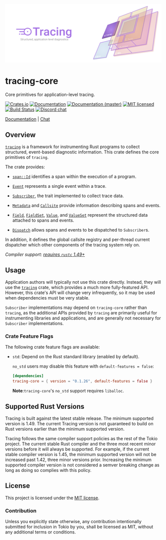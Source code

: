 ![Tracing — Structured, application-level diagnostics][splash]

[splash]: https://raw.githubusercontent.com/tokio-rs/tracing/master/assets/splash.svg

# tracing-core

Core primitives for application-level tracing.

[![Crates.io][crates-badge]][crates-url]
[![Documentation][docs-badge]][docs-url]
[![Documentation (master)][docs-master-badge]][docs-master-url]
[![MIT licensed][mit-badge]][mit-url]
[![Build Status][actions-badge]][actions-url]
[![Discord chat][discord-badge]][discord-url]

[Documentation][docs-url] | [Chat][discord-url]

[crates-badge]: https://img.shields.io/crates/v/tracing-core.svg
[crates-url]: https://crates.io/crates/tracing-core/0.1.26
[docs-badge]: https://docs.rs/tracing-core/badge.svg
[docs-url]: https://docs.rs/tracing-core/0.1.26
[docs-master-badge]: https://img.shields.io/badge/docs-master-blue
[docs-master-url]: https://tracing-rs.netlify.com/tracing_core
[mit-badge]: https://img.shields.io/badge/license-MIT-blue.svg
[mit-url]: LICENSE
[actions-badge]: https://github.com/tokio-rs/tracing/workflows/CI/badge.svg
[actions-url]:https://github.com/tokio-rs/tracing/actions?query=workflow%3ACI
[discord-badge]: https://img.shields.io/discord/500028886025895936?logo=discord&label=discord&logoColor=white
[discord-url]: https://discord.gg/EeF3cQw

## Overview

[`tracing`] is a framework for instrumenting Rust programs to collect
structured, event-based diagnostic information. This crate defines the core
primitives of `tracing`.

The crate provides:

* [`span::Id`] identifies a span within the execution of a program.

* [`Event`] represents a single event within a trace.

* [`Subscriber`], the trait implemented to collect trace data.

* [`Metadata`] and [`Callsite`] provide information describing spans and
  events.

* [`Field`], [`FieldSet`], [`Value`], and [`ValueSet`] represent the
  structured data attached to spans and events.

* [`Dispatch`] allows spans and events to be dispatched to `Subscriber`s.

In addition, it defines the global callsite registry and per-thread current
dispatcher which other components of the tracing system rely on.

*Compiler support: [requires `rustc` 1.49+][msrv]*

[msrv]: #supported-rust-versions

## Usage
  
Application authors will typically not use this crate directly. Instead, they
will use the [`tracing`] crate, which provides a much more fully-featured
API. However, this crate's API will change very infrequently, so it may be used
when dependencies must be very stable.

`Subscriber` implementations may depend on `tracing-core` rather than `tracing`,
as the additional APIs provided by `tracing` are primarily useful for
instrumenting libraries and applications, and are generally not necessary for
`Subscriber` implementations.

###  Crate Feature Flags

The following crate feature flags are available:

* `std`: Depend on the Rust standard library (enabled by default).

  `no_std` users may disable this feature with `default-features = false`:

  ```toml
  [dependencies]
  tracing-core = { version = "0.1.26", default-features = false }
  ```

  **Note**:`tracing-core`'s `no_std` support requires `liballoc`.

[`tracing`]: ../tracing
[`span::Id`]: https://docs.rs/tracing-core/0.1.26/tracing_core/span/struct.Id.html
[`Event`]: https://docs.rs/tracing-core/0.1.26/tracing_core/event/struct.Event.html
[`Subscriber`]: https://docs.rs/tracing-core/0.1.26/tracing_core/subscriber/trait.Subscriber.html
[`Metadata`]: https://docs.rs/tracing-core/0.1.26/tracing_core/metadata/struct.Metadata.html
[`Callsite`]: https://docs.rs/tracing-core/0.1.26/tracing_core/callsite/trait.Callsite.html
[`Field`]: https://docs.rs/tracing-core/0.1.26/tracing_core/field/struct.Field.html
[`FieldSet`]: https://docs.rs/tracing-core/0.1.26/tracing_core/field/struct.FieldSet.html
[`Value`]: https://docs.rs/tracing-core/0.1.26/tracing_core/field/trait.Value.html
[`ValueSet`]: https://docs.rs/tracing-core/0.1.26/tracing_core/field/struct.ValueSet.html
[`Dispatch`]: https://docs.rs/tracing-core/0.1.26/tracing_core/dispatcher/struct.Dispatch.html

## Supported Rust Versions

Tracing is built against the latest stable release. The minimum supported
version is 1.49. The current Tracing version is not guaranteed to build on Rust
versions earlier than the minimum supported version.

Tracing follows the same compiler support policies as the rest of the Tokio
project. The current stable Rust compiler and the three most recent minor
versions before it will always be supported. For example, if the current stable
compiler version is 1.45, the minimum supported version will not be increased
past 1.42, three minor versions prior. Increasing the minimum supported compiler
version is not considered a semver breaking change as long as doing so complies
with this policy.

## License

This project is licensed under the [MIT license](LICENSE).

### Contribution

Unless you explicitly state otherwise, any contribution intentionally submitted
for inclusion in Tokio by you, shall be licensed as MIT, without any additional
terms or conditions.
